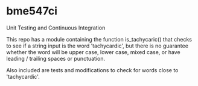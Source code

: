 # bme547ci
Unit Testing and Continuous Integration

This repo has a module containing the function is_tachycaric() that checks to see if a string input is the word 'tachycardic', but there is no guarantee whether the word will be upper case, lower case, mixed case, or have leading / trailing spaces or punctuation.

Also included are tests and modifications to check for words close to 'tachycardic'.
